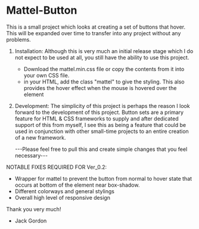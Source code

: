 # Mattel-Button
This is a small project which looks at creating a set of buttons that hover. This will be expanded over time to transfer into any project without any problems.

1. Installation:
        Although this is very much an initial release stage which I do not expect to be used at all, you still have the ability to use this project.

    - Download the mattel.min.css file or copy the contents from it into your own CSS file.
    - in your HTML, add the class "mattel" to give the styling. This also provides the hover effect when the mouse is hovered over the     element
    
2. Development:
        The simplicity of this project is perhaps the reason I look forward to the development of this project. Button sets are a primary feature for HTML & CSS frameworks to supply and after dedicated support of this from myself, I see this as being a feature that could be used in conjunction with other small-time projects to an entire creation of a new framework.

    ---Please feel free to pull this and create simple changes that you feel necessary---
    
  NOTABLE FIXES REQUIRED FOR Ver_0.2:
  - Wrapper for mattel to prevent the button from normal to hover state that occurs at bottom of the element near box-shadow.
  - Different colorways and general stylings
  - Overall high level of responsive design
  
  Thank you very much!
  - Jack Gordon
  
